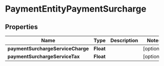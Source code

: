

# PaymentEntityPaymentSurcharge


## Properties

| Name | Type | Description | Notes |
|------------ | ------------- | ------------- | -------------|
|**paymentSurchargeServiceCharge** | **Float** |  |  [optional] |
|**paymentSurchargeServiceTax** | **Float** |  |  [optional] |



